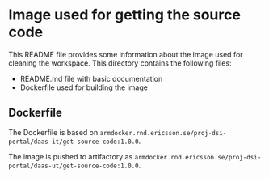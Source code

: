 # Image used for getting the source code

This README file provides some information about the image used for cleaning the workspace. This directory contains the following files:

- README.md file with basic documentation
- Dockerfile used for building the image

## Dockerfile

The Dockerfile is based on `armdocker.rnd.ericsson.se/proj-dsi-portal/daas-it/get-source-code:1.0.0`.

The image is pushed to artifactory as `armdocker.rnd.ericsson.se/proj-dsi-portal/daas-ut/get-source-code:1.0.0`.

